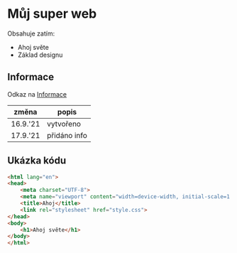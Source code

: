 # Můj super web
Obsahuje zatím:
* Ahoj světe
* Základ designu

## Informace

Odkaz na [Informace](./info.html)

**změna** | **popis**
--------- | ---------
16.9.'21 | vytvořeno
17.9.'21 | přidáno info


## Ukázka kódu
```html
<html lang="en">
<head>
    <meta charset="UTF-8">
    <meta name="viewport" content="width=device-width, initial-scale=1.0">
    <title>Ahoj</title>
    <link rel="stylesheet" href="style.css">
</head>
<body>
    <h1>Ahoj světe</h1>
</body>
</html>
```